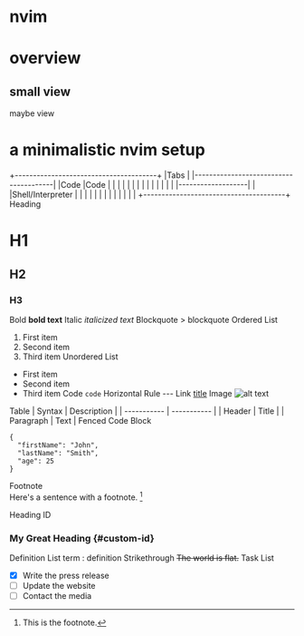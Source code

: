 # nvim
overview
========
small view
----------
maybe view

a minimalistic nvim setup
=========================
+---------------------------------------+
|Tabs                                   |
|---------------------------------------|
|Code               |Code               |
|                   |                   |
|                   |                   |
|                   |                   |
|                   |                   |
|                   |-------------------|
|                   |Shell/Interpreter  |
|                   |                   |
|                   |                   |
|                   |                   |
|                   |                   |
+---------------------------------------+
Heading
  # H1
  ## H2
  ### H3
Bold	**bold text**
Italic	*italicized text*
Blockquote	> blockquote
Ordered List
  1. First item
  2. Second item
  3. Third item
Unordered List	
  - First item
  - Second item
  - Third item
Code	`code`
Horizontal Rule	---
Link	[title](https://www.example.com)
Image	![alt text](image.jpg)

Table
  | Syntax | Description |
  | ----------- | ----------- |
  | Header | Title |
  | Paragraph | Text |
Fenced Code Block
  ```
  {
    "firstName": "John",
    "lastName": "Smith",
    "age": 25
  }
  ```
Footnote	
  Here's a sentence with a footnote. [^1]
  [^1]: This is the footnote.

Heading ID
  ### My Great Heading {#custom-id}
Definition List
  term
  : definition
Strikethrough	~~The world is flat.~~
Task List
  - [x] Write the press release
  - [ ] Update the website
  - [ ] Contact the media 
